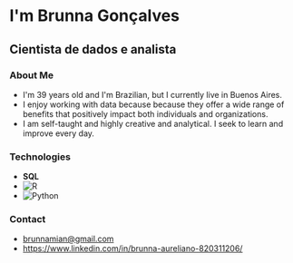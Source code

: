 <h1> I'm Brunna Gonçalves</h1>
<h2> Cientista de dados e analista</h2>

### About Me
- I'm 39 years old and I'm Brazilian, but I currently live in Buenos Aires.
- I enjoy working with data because because they offer a wide range of benefits that positively impact both individuals and organizations.
- I am self-taught and highly creative and analytical. I seek to learn and improve every day.


### Technologies
- **SQL**
- ![R](https://upload.wikimedia.org/wikipedia/commons/thumb/1/1b/R_logo.svg/40px-R_logo.svg.png)
- ![Python](https://upload.wikimedia.org/wikipedia/commons/thumb/c/c3/Python-logo-notext.svg/40px-Python-logo-notext.svg.png)        

### Contact
- brunnamian@gmail.com
- https://www.linkedin.com/in/brunna-aureliano-820311206/



